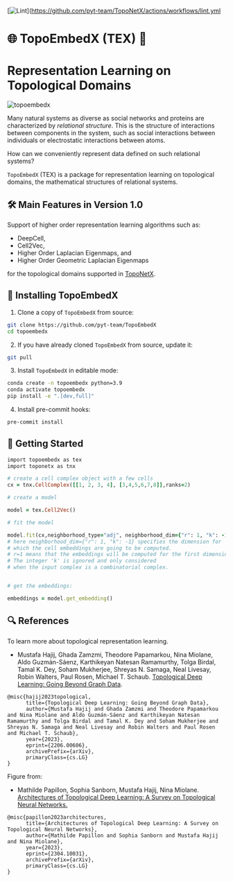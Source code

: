 
[![Lint](https://github.com/pyt-team/TopoNetX/actions/workflows/lint.yml/badge.svg)](https://github.com/pyt-team/TopoNetX/actions/workflows/lint.yml

# 🌐 TopoEmbedX (TEX) 🍩
# Representation Learning on Topological Domains

![topoembedx](https://user-images.githubusercontent.com/8267869/234074436-402ac931-2dc9-43da-a056-6c927f613242.png)

Many natural systems as diverse as social networks and proteins are characterized by _relational structure_. This is the structure of interactions between components in the system, such as social interactions between individuals or electrostatic interactions between atoms.

How can we conveniently represent data defined on such relational systems?

`TopoEmbedX` (TEX) is a package for representation learning on topological domains, the mathematical structures of relational systems.


## 🛠️ Main Features in Version 1.0

Support of higher order representation learning algorithms such as:
- DeepCell,
- Cell2Vec,
- Higher Order Laplacian Eigenmaps, and
- Higher Order Geometric Laplacian Eigenmaps

for the topological domains supported in [TopoNetX](https://github.com/pyt-team/TopoNetX).


## 🤖 Installing TopoEmbedX

1. Clone a copy of `TopoEmbedX` from source:
```bash
git clone https://github.com/pyt-team/TopoEmbedX
cd topoembedx
```
2. If you have already cloned `TopoEmbedX` from source, update it:
```bash
git pull
```
3. Install `TopoEmbedX` in editable mode:
```bash
conda create -n topoembedx python=3.9
conda activate topoembedx
pip install -e ".[dev,full]"
```
4. Install pre-commit hooks:
```bash
pre-commit install
```


## 🦾 Getting Started

```ruby
import topoembedx as tex
import toponetx as tnx

# create a cell complex object with a few cells
cx = tnx.CellComplex([[1, 2, 3, 4], [3,4,5,6,7,8]],ranks=2)

# create a model

model = tex.Cell2Vec()

# fit the model

model.fit(cx,neighborhood_type="adj", neighborhood_dim={"r": 1, "k": -1})
# here neighborhood_dim={"r": 1, "k": -1} specifies the dimension for
# which the cell embeddings are going to be computed.
# r=1 means that the embeddings will be computed for the first dimension.
# The integer 'k' is ignored and only considered
# when the input complex is a combinatorial complex.


# get the embeddings:

embeddings = model.get_embedding()

```

## 🔍 References ##

To learn more about topological representation learning.

- Mustafa Hajij, Ghada Zamzmi, Theodore Papamarkou, Nina Miolane, Aldo Guzmán-Sáenz, Karthikeyan Natesan Ramamurthy, Tolga Birdal, Tamal K. Dey, Soham Mukherjee, Shreyas N. Samaga, Neal Livesay, Robin Walters, Paul Rosen, Michael T. Schaub. [Topological Deep Learning: Going Beyond Graph Data](https://arxiv.org/abs/2206.00606).
```
@misc{hajij2023topological,
      title={Topological Deep Learning: Going Beyond Graph Data},
      author={Mustafa Hajij and Ghada Zamzmi and Theodore Papamarkou and Nina Miolane and Aldo Guzmán-Sáenz and Karthikeyan Natesan Ramamurthy and Tolga Birdal and Tamal K. Dey and Soham Mukherjee and Shreyas N. Samaga and Neal Livesay and Robin Walters and Paul Rosen and Michael T. Schaub},
      year={2023},
      eprint={2206.00606},
      archivePrefix={arXiv},
      primaryClass={cs.LG}
}
```

Figure from:
- Mathilde Papillon, Sophia Sanborn, Mustafa Hajij, Nina Miolane. [Architectures of Topological Deep Learning: A Survey on Topological Neural Networks.](https://arxiv.org/pdf/2304.10031.pdf)
```
@misc{papillon2023architectures,
      title={Architectures of Topological Deep Learning: A Survey on Topological Neural Networks},
      author={Mathilde Papillon and Sophia Sanborn and Mustafa Hajij and Nina Miolane},
      year={2023},
      eprint={2304.10031},
      archivePrefix={arXiv},
      primaryClass={cs.LG}
}
```
